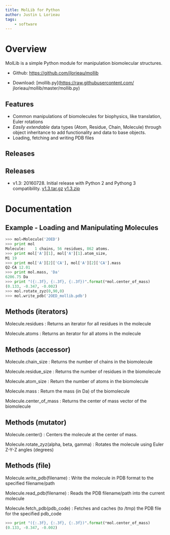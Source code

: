 ```yaml
---
title: MolLib for Python
author: Justin L Lorieau
tags:
    - software
---
```


# Overview

MolLib is a simple Python module for manipulation biomolecular structures.

- Github: <https://github.com/jlorieau/mollib>

- Download: [mollib.py](https://raw.githubusercontent.com/
jlorieau/mollib/master/mollib.py)

## Features

- Common manipulations of biomolecules for biophysics, like translation, Euler
  rotations
- *Easily extendable* data types (Atom, Residue, Chain, Molecule) through object
  inheritance to add functionality and data to base objects.
- Loading, fetching and writing PDB files

## Releases

## Releases

- v1.3: 20160728. Initial release with Python 2 and Pythong 3 compatibility.
  [v1.3.tar.gz](https://github.com/jlorieau/mollib/archive/v1.3.tar.gz)
  [v1.3.zip](https://github.com/jlorieau/mollib/archive/v1.3.zip)

# Documentation

## Example - Loading and Manipulating Molecules

~~~ python
>>> mol=Molecule('2OED')
>>> print mol
Molecule:    1 chains, 56 residues, 862 atoms.
>>> print mol['A'][1], mol['A'][1].atom_size,
M1 19
>>> print mol['A'][2]['CA'], mol['A'][2]['CA'].mass
Q2-CA 12.01
>>> print mol.mass, 'Da'
6206.75 Da
>>> print "({:.3f}, {:.3f}, {:.3f})".format(*mol.center_of_mass)
(0.133, -0.347, -0.002)
>>> mol.rotate_zyz(0,90,0)
>>> mol.write_pdb('2OED_mollib.pdb')
~~~

## Methods (iterators)

Molecule.residues
: Returns an iterator for all residues in the molecule

Molecule.atoms
: Returns an iterator for all atoms in the molecule


## Methods (accessor)

Molecule.chain_size
: Returns the number of chains in the biomolecule

Molecule.residue_size
: Returns the number of residues in the biomolecule

Molecule.atom_size
: Return the number of atoms in the biomolecule

Molecule.mass
: Return the mass (in Da) of the biomolecule

Molecule.center_of_mass
: Returns the center of mass vector of the biomolecule

## Methods (mutator)

Molecule.center()
: Centers the molecule at the center of mass.

Molecule.rotate_zyz(alpha, beta, gamma)
: Rotates the molecule using Euler Z-Y-Z angles (degrees)

## Methods (file)

Molecule.write_pdb(filename)
: Write the molecule in PDB format to the specified filename/path

Molecule.read_pdb(filename)
: Reads the PDB filename/path into the current molecule

Molecule.fetch\_pdb(pdb\_code)
: Fetches and caches (to /tmp) the PDB file for the specified pdb_code

~~~ python
>>> print "({:.3f}, {:.3f}, {:.3f})".format(*mol.center_of_mass)
(0.133, -0.347, -0.002)
~~~
